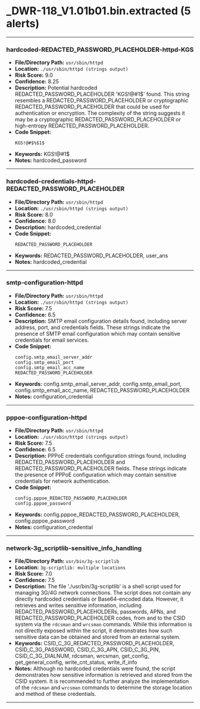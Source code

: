 # _DWR-118_V1.01b01.bin.extracted (5 alerts)

---

### hardcoded-REDACTED_PASSWORD_PLACEHOLDER-httpd-KGS

- **File/Directory Path:** `usr/sbin/httpd`
- **Location:** `./usr/sbin/httpd (strings output)`
- **Risk Score:** 9.0
- **Confidence:** 8.25
- **Description:** Potential hardcoded REDACTED_PASSWORD_PLACEHOLDER 'KGS!@#$%$1$' found. This string resembles a REDACTED_PASSWORD_PLACEHOLDER or cryptographic REDACTED_PASSWORD_PLACEHOLDER that could be used for authentication or encryption. The complexity of the string suggests it may be a cryptographic REDACTED_PASSWORD_PLACEHOLDER or high-entropy REDACTED_PASSWORD_PLACEHOLDER.
- **Code Snippet:**
  ```
  KGS!@#$%$1$
  ```
- **Keywords:** KGS!@#$%$1$
- **Notes:** hardcoded_password

---
### hardcoded-credentials-httpd-REDACTED_PASSWORD_PLACEHOLDER

- **File/Directory Path:** `usr/sbin/httpd`
- **Location:** `./usr/sbin/httpd (strings output)`
- **Risk Score:** 8.0
- **Confidence:** 8.0
- **Description:** hardcoded_credential
- **Code Snippet:**
  ```
  REDACTED_PASSWORD_PLACEHOLDER
  ```
- **Keywords:** REDACTED_PASSWORD_PLACEHOLDER, user_ans
- **Notes:** hardcoded_credential

---
### smtp-configuration-httpd

- **File/Directory Path:** `usr/sbin/httpd`
- **Location:** `./usr/sbin/httpd (strings output)`
- **Risk Score:** 7.5
- **Confidence:** 6.5
- **Description:** SMTP email configuration details found, including server address, port, and credentials fields. These strings indicate the presence of SMTP email configuration which may contain sensitive credentials for email services.
- **Code Snippet:**
  ```
  config.smtp_email_server_addr
  config.smtp_email_port
  config.smtp_email_acc_name
  REDACTED_PASSWORD_PLACEHOLDER
  ```
- **Keywords:** config.smtp_email_server_addr, config.smtp_email_port, config.smtp_email_acc_name, REDACTED_PASSWORD_PLACEHOLDER
- **Notes:** configuration_credential

---
### pppoe-configuration-httpd

- **File/Directory Path:** `usr/sbin/httpd`
- **Location:** `./usr/sbin/httpd (strings output)`
- **Risk Score:** 7.5
- **Confidence:** 6.5
- **Description:** PPPoE credentials configuration strings found, including REDACTED_PASSWORD_PLACEHOLDER and REDACTED_PASSWORD_PLACEHOLDER fields. These strings indicate the presence of PPPoE configuration which may contain sensitive credentials for network authentication.
- **Code Snippet:**
  ```
  config.pppoe_REDACTED_PASSWORD_PLACEHOLDER
  config.pppoe_password
  ```
- **Keywords:** config.pppoe_REDACTED_PASSWORD_PLACEHOLDER, config.pppoe_password
- **Notes:** configuration_credential

---
### network-3g_scriptlib-sensitive_info_handling

- **File/Directory Path:** `usr/bin/3g-scriptlib`
- **Location:** `3g-scriptlib: multiple locations`
- **Risk Score:** 7.0
- **Confidence:** 7.5
- **Description:** The file './usr/bin/3g-scriptlib' is a shell script used for managing 3G/4G network connections. The script does not contain any directly hardcoded credentials or Base64-encoded data. However, it retrieves and writes sensitive information, including REDACTED_PASSWORD_PLACEHOLDERs, passwords, APNs, and REDACTED_PASSWORD_PLACEHOLDER codes, from and to the CSID system via the `rdcsman` and `wrcsman` commands. While this information is not directly exposed within the script, it demonstrates how such sensitive data can be obtained and stored from an external system.
- **Keywords:** CSID_C_3G_REDACTED_PASSWORD_PLACEHOLDER, CSID_C_3G_PASSWORD, CSID_C_3G_APN, CSID_C_3G_PIN, CSID_C_3G_DIALNUM, rdcsman, wrcsman, get_config, get_general_config, write_cnt_status, write_if_info
- **Notes:** Although no hardcoded credentials were found, the script demonstrates how sensitive information is retrieved and stored from the CSID system. It is recommended to further analyze the implementation of the `rdcsman` and `wrcsman` commands to determine the storage location and method of these credentials.

---
